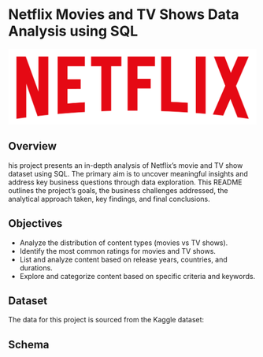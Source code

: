 # Netflix Movies and TV Shows Data Analysis using SQL

![](https://github.com/Alabimutiu/Netflix-SQL-Project/blob/main/logo.png)

## Overview
his project presents an in-depth analysis of Netflix’s movie and TV show dataset using SQL. The primary aim is to uncover meaningful insights and address key business questions through data exploration. This README outlines the project’s goals, the business challenges addressed, the analytical approach taken, key findings, and final conclusions.

## Objectives
- Analyze the distribution of content types (movies vs TV shows).
- Identify the most common ratings for movies and TV shows.
- List and analyze content based on release years, countries, and durations.
- Explore and categorize content based on specific criteria and keywords.

## Dataset

The data for this project is sourced from the Kaggle dataset:

## Schema
